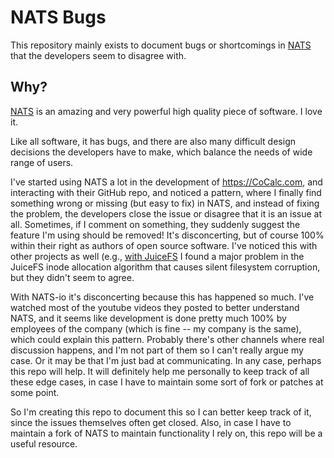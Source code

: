 # NATS Bugs

This repository mainly exists to document bugs or shortcomings in [NATS](https://nats.io/) that the developers seem to disagree with.

## Why?

[NATS](https://nats.io/) is an amazing and very powerful high quality piece of software. I love it.

Like all software, it has bugs, and there are also many difficult design decisions
the developers have to make, which balance the needs of wide range of users.

I've started using NATS a lot in the development of https://CoCalc.com, and interacting with their GitHub repo,
and noticed a pattern, where I finally find something wrong or missing \(but easy to fix\)
in NATS, and instead of fixing the problem, the developers close the issue or disagree
that it is an issue at all. Sometimes, if I comment on something, they suddenly suggest the feature I'm
using should be removed! It's disconcerting, but of course 100% within their right
as authors of open source software. I've noticed this with other projects as well
\(e.g., [with JuiceFS](https://github.com/sagemathinc/cocalc-compute-docker/tree/main/src/cloud-filesystem/patches/juicefs)
I found a major problem in the JuiceFS inode allocation algorithm
that causes silent filesystem corruption, but they didn't seem
to agree.

With NATS-io it's disconcerting because this has happened so much. I've watched most of the youtube videos they posted to better understand NATS, and it seems like development is done pretty much 100% by employees of the company (which is fine -- my company is the same), which could explain this pattern. Probably there's other channels where real discussion happens, and I'm not part of them so I can't really argue my case. Or it may be that I'm just bad at
communicating. In any case, perhaps this repo will help.  It will definitely help me personally
to keep track of all these edge cases, in case I have to maintain some sort of fork or
patches at some point.

So I'm creating this repo to document this so I can better keep track of it, since the
issues themselves often get closed. Also, in case I have to maintain a fork of NATS to
maintain functionality I rely on, this repo will be a useful resource.
